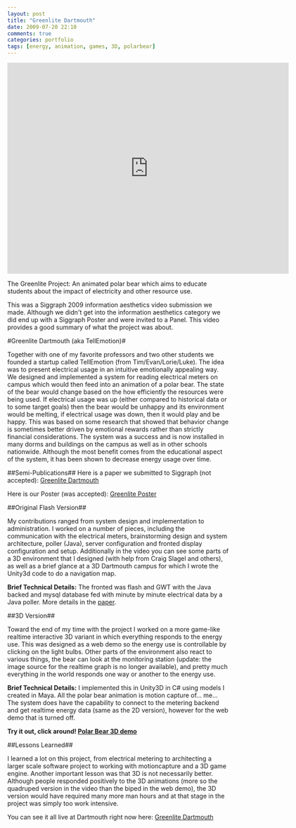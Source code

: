 ```yaml
---
layout: post
title: "Greenlite Dartmouth"
date: 2009-07-20 22:10
comments: true
categories: portfolio 
tags: [energy, animation, games, 3D, polarbear]
---
```



<iframe width="640" height="480" src="http://www.youtube.com/embed/RGeYHYpLQa8?rel=0" frameborder="0" allowfullscreen></iframe>

The Greenlite Project: An animated polar bear which aims to educate students about the impact of electricity and other resource use.

This was a Siggraph 2009 information aesthetics video submission we made. Although we didn't get into the information aesthetics category we did end up with a Siggraph Poster and were invited to a Panel. This video provides a good summary of what the project was about. 


<!--more-->


#Greenlite Dartmouth (aka TellEmotion)#

Together with one of my favorite professors and two other students we founded a startup called TellEmotion (from Tim/Evan/Lorie/Luke).  The idea was to present electrical usage in an intuitive emotionally appealing way.  We designed and implemented a system for reading electrical meters on campus which would then feed into an animation of a polar bear.   The state of the bear would change based on the how efficiently the resources were being used.  If electrical usage was up (either compared to historical data or to some target goals) then the bear would be unhappy and its environment would be melting, if electrical usage was down, then it would play and be happy.  This was based on some research that showed that behavior change is sometimes better driven by emotional rewards rather than strictly financial considerations.  The system was a success and is now installed in many dorms and buildings on the campus as well as in other schools nationwide.   Although the most benefit comes from the educational aspect of the system, it has been shown to decrease energy usage over time.

##Semi-Publications##
Here is a paper we submitted to Siggraph (not accepted): [Greenlite Dartmouth](https://s3.amazonaws.com/timofei7portfolio/greenlite/siggraph_paper.pdf)

Here is our Poster (was accepted): [Greenlite Poster](https://s3.amazonaws.com/timofei7portfolio/greenlite/GreenLitePosterSiggraph.pdf)


##Original Flash Version##

My contributions ranged from system design and implementation to administration.  I worked on a number of pieces, including the communication with the electrical meters, brainstorming design and system architecture, poller (Java), server configuration and fronted display configuration and setup.  Additionally in the video you can see some parts of a 3D environment that I designed (with help from Craig Slagel and others), as well as a brief glance at a 3D Dartmouth campus for which I wrote the Unity3d code to do a navigation map.
 
**Brief Technical Details:** The fronted was flash and GWT with the Java backed and mysql database fed with minute by minute electrical data by a Java poller. More details in the [paper](https://s3.amazonaws.com/timofei7portfolio/greenlite/siggraph_paper.pdf).


##3D Version##

Toward the end of my time with the project I worked on a more game-like realtime interactive 3D variant in which everything responds to the energy use. This was designed as a web demo so the energy use is controllable by clicking on the light bulbs. Other parts of the environment also react to various things, the bear can look at the monitoring station (update: the image source for the realtime graph is no longer available), and pretty much everything in the world responds one way or another to the energy use.

**Brief Technical Details:**
I implemented this in Unity3D in C# using models I created in Maya. All the polar bear animation is motion capture of… me…  The system does have the capability to connect to the metering backend and get realtime energy data (same as the 2D version), however for the web demo that is turned off. 

**Try it out, click around!   [Polar Bear 3D demo](/pages/pBear.html)**


##Lessons Learned##

I learned a lot on this project, from electrical metering to architecting a larger scale software project to working with motioncapture and a 3D game engine.  Another important lesson was that 3D is not necessarily better. Although people responded positively to the 3D animations (more so the quadruped version in the video than the biped in the web demo), the 3D version would have required many more man hours and at that stage in the project was simply too work intensive. 

You can see it all live at Dartmouth right now here: [Greenlite Dartmouth](http://greenlite.dartmouth.edu)



